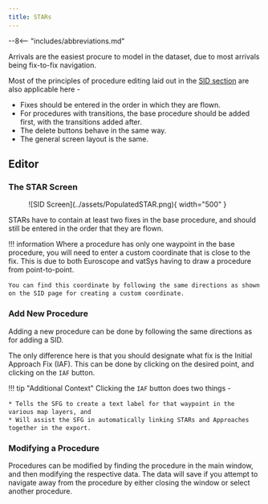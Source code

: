 ```yaml
---
title: STARs
---
```


--8<-- "includes/abbreviations.md"

Arrivals are the easiest procure to model in the dataset, due to most arrivals being fix-to-fix navigation.

Most of the principles of procedure editing laid out in the [SID section](departures.md) are also applicable here -

* Fixes should be entered in the order in which they are flown.
* For procedures with transitions, the base procedure should be added first, with the transitions added after.
* The delete buttons behave in the same way.
* The general screen layout is the same.

## Editor

### The STAR Screen

<figure markdown> 
  ![SID Screen](../assets/PopulatedSTAR.png){ width="500" }
</figure>

STARs have to contain at least two fixes in the base procedure, and should still be entered in the order that they are flown.

!!! information
    Where a procedure has only one waypoint in the base procedure, you will need to enter a custom coordinate that is close to the fix. This is due to both Euroscope and vatSys having to draw a procedure from point-to-point.  

    You can find this coordinate by following the same directions as shown on the SID page for creating a custom coordinate.

### Add New Procedure 

Adding a new procedure can be done by following the same directions as for adding a SID.

The only difference here is that you should designate what fix is the Initial Approach Fix (IAF). This can be done by clicking on the desired point, and clicking on the `IAF` button. 

!!! tip "Additional Context"
    Clicking the `IAF` button does two things -

    * Tells the SFG to create a text label for that waypoint in the various map layers, and
    * Will assist the SFG in automatically linking STARs and Approaches together in the export. 

### Modifying a Procedure

Procedures can be modified by finding the procedure in the main window, and then modifying the respective data. The data will save if you attempt to navigate away from the procedure by either closing the window or select another procedure.
